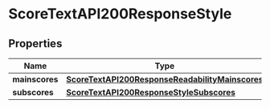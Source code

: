 
# ScoreTextAPI200ResponseStyle

## Properties
| Name | Type | Description | Notes |
| ------------ | ------------- | ------------- | ------------- |
| **mainscores** | [**ScoreTextAPI200ResponseReadabilityMainscores**](ScoreTextAPI200ResponseReadabilityMainscores.md) |  |  [optional] |
| **subscores** | [**ScoreTextAPI200ResponseStyleSubscores**](ScoreTextAPI200ResponseStyleSubscores.md) |  |  [optional] |



